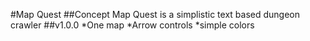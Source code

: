 #Map Quest
##Concept
Map Quest is a simplistic text based dungeon crawler
##v1.0.0
*One map
*Arrow controls
*simple colors
